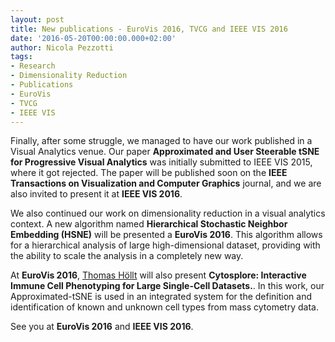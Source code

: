 ```yaml
---
layout: post
title: New publications - EuroVis 2016, TVCG and IEEE VIS 2016
date: '2016-05-20T00:00:00.000+02:00'
author: Nicola Pezzotti
tags:
- Research
- Dimensionality Reduction
- Publications
- EuroVis
- TVCG
- IEEE VIS
---
```


Finally, after some struggle, we managed to have our work published in a Visual Analytics venue.
Our paper **Approximated and User Steerable tSNE for Progressive Visual Analytics** was initially submitted to IEEE VIS 2015, where it got rejected.
The paper will be published soon on the **IEEE Transactions on Visualization and Computer Graphics** journal, and we are also invited to present it at **IEEE VIS 2016**.

We also continued our work on dimensionality reduction in a visual analytics context. A new algorithm named **Hierarchical Stochastic Neighbor Embedding (HSNE)** will be presented a **EuroVis 2016**.
This algorithm allows for a hierarchical analysis of large high-dimensional dataset, providing with the ability to scale the analysis in a completely new way.

At **EuroVis 2016**, [Thomas Höllt](http://www.thomashollt.com/) will also present **Cytosplore: Interactive Immune Cell Phenotyping for Large Single-Cell Datasets.**. In this work, our Approximated-tSNE is used in an integrated system for the definition and identification of known and unknown cell types from mass cytometry data.

See you at **EuroVis 2016** and **IEEE VIS 2016**.
